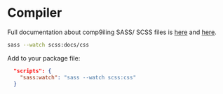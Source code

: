 # Compiler
Full documentation about comp9iling SASS/ SCSS files is 
[here](https://sass-lang.com/install) and [here](https://sassbreak.com/watch-your-sass/).

```bash
sass --watch scss:docs/css
```

Add to your package file:
```json
  "scripts": {
    "sass:watch": "sass --watch scss:css"
  }
```
